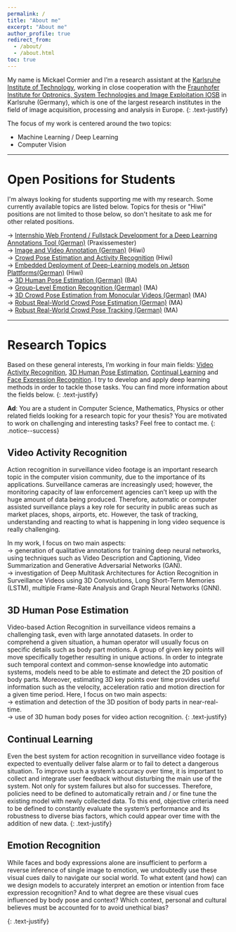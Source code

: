 ```yaml
---
permalink: /
title: "About me"
excerpt: "About me"
author_profile: true
redirect_from: 
  - /about/
  - /about.html
toc: true
---
```


My name is Mickael Cormier and I’m a research assistant at the [Karlsruhe Institute of Technology](http://www.kit.edu/english/index.php), working in close cooperation with the [Fraunhofer Institute for Optronics, System Technologies and Image Exploitation IOSB](https://www.iosb.fraunhofer.de/servlet/is/12481/) in Karlsruhe (Germany), which is one of the largest research institutes in the field of image acquisition, processing and analysis in Europe.
{: .text-justify}

The focus of my work is centered around the two topics: 
* Machine Learning / Deep Learning
* Computer Vision 

---

Open Positions for Students 
======
I'm always looking for students supporting me with my research. Some currently available topics are listed below. Topics for thesis or "Hiwi" positions are not limited to those below, so don't hesitate to ask me for other related positions.<br>

→ [Internship Web Frontend / Fullstack Development for a Deep Learning Annotations Tool (German)](https://mickaelcormier.github.io/files/opening/20200412_praxis_frontend_cormier.pdf) (Praxissemester)<br>
→ [Image and Video Annotation (German)](https://mickaelcormier.github.io/files/opening/20200622_hiwi_annotation_cormier.pdf) (Hiwi)<br>
→ [Crowd Pose Estimation and Activity Recognition](https://mickaelcormier.github.io/files/opening/20200622_hiwi_crowd-hpe_cormier.pdf) (Hiwi)<br>
→ [Embedded Deployment of Deep-Learning models on Jetson Plattforms(German)](https://mickaelcormier.github.io/files/opening/20200622_hiwi_jetson_cormier.pdf) (Hiwi)<br>
→ [3D Human Pose Estimation (German)](https://mickaelcormier.github.io/files/opening/20200409_ba_3d-hpe_cormier.pdf) (BA)<br>
→ [Group-Level Emotion Recognition (German)](https://mickaelcormier.github.io/files/opening/20200412_ma_ger_cormier.pdf) (MA)<br>
→ [3D Crowd Pose Estimation from Monocular Videos (German)](https://mickaelcormier.github.io/files/opening/20200622_ma_crowd-3d-hpe_cormier.pdf) (MA)<br>
→ [Robust Real-World Crowd Pose Estimation (German)](https://mickaelcormier.github.io/files/opening/20200622_ma_crowd-hpe_cormier.pdf) (MA)<br>
→ [Robust Real-World Crowd Pose Tracking (German)](https://mickaelcormier.github.io/files/opening/20200622_ma_crowd-hpe-tracking_cormier) (MA)<br>


---

Research Topics
======
Based on these general interests, I’m working in four main fields: [Video Activity Recognition](#var), [3D Human Pose Estimation](#3dhpe), [Continual Learning](#cl) and [Face Expression Recognition](#er). I try to develop and apply deep learning methods in order to tackle those tasks. You can find more information about the fields below. 
{: .text-justify}

**Ad**: You are a student in Computer Science, Mathematics, Physics or other related fields looking for a research topic for your thesis? You are motivated to work on challenging and interesting tasks? Feel free to contact me.
{: .notice--success}

<a name="var"></a>Video Activity Recognition
------

Action recognition in surveillance video footage is an important research topic in the computer vision community, due to the importance of its applications. Surveillance cameras are increasingly used; however, the monitoring capacity of law enforcement agencies can’t keep up with the huge amount of data being produced. Therefore, automatic or computer assisted surveillance plays a key role for security in public areas such as market places, shops, airports, etc. However, the task of tracking, understanding and reacting to what is happening in long video sequence is really challenging.

In my work, I focus on two main aspects: <br />
→ generation of qualitative annotations for training deep neural networks, using techniques such as Video Description and Captioning, Video Summarization and Generative Adversarial Networks (GAN). <br />
→ investigation of Deep Multitask Architectures for Action Recognition in Surveillance Videos using 3D Convolutions, Long Short-Term Memories (LSTM), multiple Frame-Rate Analysis and Graph Neural Networks (GNN).

<a name="3dhpe"></a> 3D Human Pose Estimation
------
Video-based Action Recognition in surveillance videos remains a challenging task, even with large annotated datasets. In order to comprehend a given situation, a human operator will usually focus on specific details such as body part motions. A group of given key points will move specifically together resulting in unique actions. In order to integrate such temporal context and common-sense knowledge into automatic systems, models need to be able to estimate and detect the 2D position of body parts. Moreover, estimating 3D key points over time provides useful information such as the velocity, acceleration ratio and motion direction for a given time period. Here, I focus on two main aspects: <br />
→ estimation and detection of the 3D position of body parts in near-real-time.  <br />
→ use of 3D human body poses for video action recognition.
{: .text-justify}


<a name="cl"></a> Continual Learning
------
Even the best system for action recognition in surveillance video footage is expected to eventually deliver false alarm or to fail to detect a dangerous situation. To improve such a system’s accuracy over time, it is important to collect and integrate user feedback without disturbing the main use of the system. Not only for system failures but also for successes.
Therefore, policies need to be defined to automatically retrain and / or fine tune the existing model with newly collected data. To this end, objective criteria need to be defined to constantly evaluate the system’s performance and its robustness to diverse bias factors, which could appear over time with the addition of new data.
{: .text-justify}

<a name="er"></a> Emotion Recognition
------

While faces and body expressions alone are insufficient to perform a reverse inference of single image to emotion, we undoubtedly use these visual cues daily to navigate our social world.
To what extent (and how) can we design models to accurately interpret an emotion or intention from face expression recognition? And to what degree are these visual cues influenced by body pose and context? Which context, personal and cultural believes must be accounted for to avoid unethical bias?

{: .text-justify}

